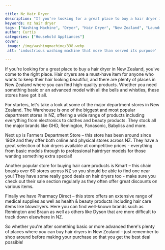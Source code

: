 ```yaml
---

title: Nz Hair Dryer
description: "If you're looking for a great place to buy a hair dryer in New Zealand, you've come to the right place. Hair dryers are a must-hav...check it out to learn"
keywords: nz hair dryer
tags: ["Washing Machine", "Dryer", "Hair Dryer", "New Zealand", "Laundry Appliances"]
author: Curtis
categories: ["Household Appliances"]
cover: 
 image: /img/washingmachine/338.webp
 alt: 'industrious washing machine that more than served its purpose'

---
```


If you're looking for a great place to buy a hair dryer in New Zealand, you've come to the right place. Hair dryers are a must-have item for anyone who wants to keep their hair looking beautiful, and there are plenty of places in New Zealand where you can find high-quality products. Whether you need something basic or an advanced model with all the bells and whistles, these stores have got it all.

For starters, let's take a look at some of the major department stores in New Zealand. The Warehouse is one of the biggest and most popular department stores in NZ, offering a wide range of products including everything from electronics to clothes and beauty products. They stock all the major brands like GHD, Remington, Panasonic, Babyliss and more.

Next up is Farmers Department Store – this store has been around since 1909 and they offer both online and physical stores across NZ. They have a great selection of hair dryers available at competitive prices - everything from basic models through to professional hairdryer models for those wanting something extra special! 

Another popular store for buying hair care products is Kmart – this chain boasts over 60 stores across NZ so you should be able to find one near you! They have some really good deals on hair dryers too - make sure you check out their sale section regularly as they often offer great discounts on various items. 

Finally we have Pharmacy Direct – this store offers an extensive range of medical supplies as well as health & beauty products including hair care items like blowdryers. Here you can find well-known brands such as Remington and Braun as well as others like Dyson that are more difficult to track down elsewhere in NZ. 

So whether you're after something basic or more advanced there's plenty of places where you can buy hair dryers in New Zealand – just remember to shop around before making your purchase so that you get the best deal possible!
